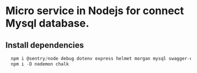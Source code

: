 # Micro service in Nodejs for connect Mysql database.

## Install dependencies

```js
  npm i @sentry/node debug dotenv express helmet morgan mysql swagger-ui-express
  npm i -D nodemon chalk
```
